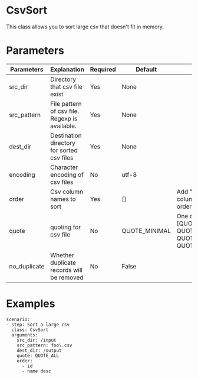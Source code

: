 # CsvSort
This class allows you to sort large csv that doesn't fit in memory.

# Parameters
|Parameters|Explanation|Required|Default|Remarks|
|----------|-----------|--------|-------|-------|
|src_dir|Directory that csv file exist|Yes|None||
|src_pattern|File pattern of csv file. Regexp is available.|Yes|None||
|dest_dir|Destination directory for sorted csv files|Yes|None||
|encoding|Character encoding of csv files|No|utf-8||
|order|Csv column names to sort|Yes|[]|Add "desc" to the column name if reverse orders are required|
|quote|quoting for csv file|No|QUOTE_MINIMAL| One of the followings [QUOTE_ALL, QUOTE_MINIMAL, QUOTE_NONNUMERIC, QUOTE_NONE]|
|no_duplicate|Whether duplicate records will be removed|No|False||

# Examples
```
scenario:
- step: Sort a large csv
  class: CsvSort
  arguments:
    src_dir: /input
    src_pattern: foo\.csv
    dest_dir: /output
    quote: QUOTE_ALL
    order:
      - id
      - name desc
```